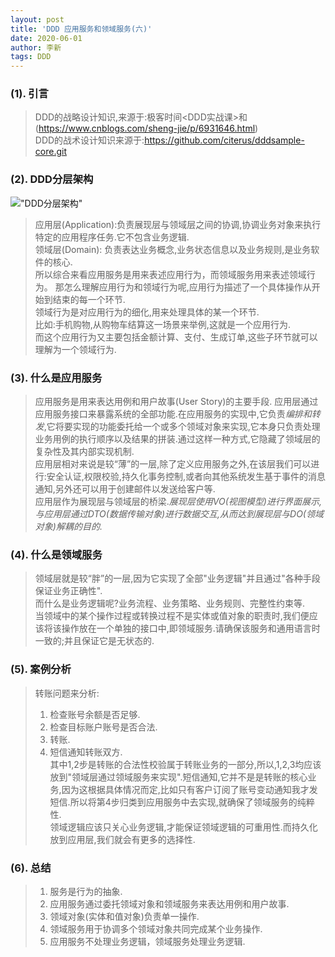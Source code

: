 ```yaml
---
layout: post
title: 'DDD 应用服务和领域服务(六)'
date: 2020-06-01
author: 李新
tags: DDD
---
```


### (1). 引言
> DDD的战略设计知识,来源于:极客时间<DDD实战课>和(https://www.cnblogs.com/sheng-jie/p/6931646.html)            
> DDD的战术设计知识来源于:https://github.com/citerus/dddsample-core.git    
### (2). DDD分层架构
!["DDD分层架构"](https://upload-images.jianshu.io/upload_images/2799767-536b91cd3715dd0c.png)

> 应用层(Application):负责展现层与领域层之间的协调,协调业务对象来执行特定的应用程序任务.它不包含业务逻辑.  
> 领域层(Domain): 负责表达业务概念,业务状态信息以及业务规则,是业务软件的核心.  
> 所以综合来看应用服务是用来表述应用行为，而领域服务用来表述领域行为。
> 那怎么理解应用行为和领域行为呢,应用行为描述了一个具体操作从开始到结束的每一个环节.  
> 领域行为是对应用行为的细化,用来处理具体的某一个环节.   
> 比如:手机购物,从购物车结算这一场景来举例,这就是一个应用行为.  
> 而这个应用行为又主要包括金额计算、支付、生成订单,这些子环节就可以理解为一个领域行为.
### (3). 什么是应用服务
> 应用服务是用来表达用例和用户故事(User Story)的主要手段.
> 应用层通过应用服务接口来暴露系统的全部功能.在应用服务的实现中,它负责*编排和转发*,它将要实现的功能委托给一个或多个领域对象来实现,它本身只负责处理业务用例的执行顺序以及结果的拼装.通过这样一种方式,它隐藏了领域层的复杂性及其内部实现机制.  
> 应用层相对来说是较“薄”的一层,除了定义应用服务之外,在该层我们可以进行:安全认证,权限校验,持久化事务控制,或者向其他系统发生基于事件的消息通知,另外还可以用于创建邮件以发送给客户等.    
> 应用层作为展现层与领域层的桥梁.*展现层使用VO(视图模型)进行界面展示,与应用层通过DTO(数据传输对象)进行数据交互,从而达到展现层与DO(领域对象)解耦的目的.*    
### (4). 什么是领域服务
> 领域层就是较“胖”的一层,因为它实现了全部"业务逻辑"并且通过"各种手段保证业务正确性".  
> 而什么是业务逻辑呢?业务流程、业务策略、业务规则、完整性约束等.  
> 当领域中的某个操作过程或转换过程不是实体或值对象的职责时,我们便应该将该操作放在一个单独的接口中,即领域服务.请确保该服务和通用语言时一致的;并且保证它是无状态的.  
### (5). 案例分析
> 转账问题来分析:  
> 1. 检查账号余额是否足够.   
> 2. 检查目标账户账号是否合法.   
> 3. 转账.   
> 4. 短信通知转账双方.   
> 其中1,2步是转账的合法性校验属于转账业务的一部分,所以,1,2,3均应该放到"领域层通过领域服务来实现".短信通知,它并不是是转账的核心业务,因为这根据具体情况而定,比如只有客户订阅了账号变动通知我才发短信.所以将第4步归类到应用服务中去实现,就确保了领域服务的纯粹性.  
> 领域逻辑应该只关心业务逻辑,才能保证领域逻辑的可重用性.而持久化放到应用层,我们就会有更多的选择性.  
### (6). 总结
> 1. 服务是行为的抽象.   
> 2. 应用服务通过委托领域对象和领域服务来表达用例和用户故事.   
> 3. 领域对象(实体和值对象)负责单一操作.   
> 4. 领域服务用于协调多个领域对象共同完成某个业务操作.       
> 5. 应用服务不处理业务逻辑，领域服务处理业务逻辑.   